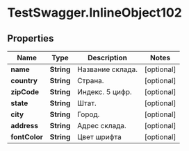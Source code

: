 # TestSwagger.InlineObject102

## Properties

Name | Type | Description | Notes
------------ | ------------- | ------------- | -------------
**name** | **String** | Название склада. | [optional] 
**country** | **String** | Страна. | [optional] 
**zipCode** | **String** | Индекс. 5 цифр. | [optional] 
**state** | **String** | Штат. | [optional] 
**city** | **String** | Город. | [optional] 
**address** | **String** | Адрес склада. | [optional] 
**fontColor** | **String** | Цвет шрифта | [optional] 


